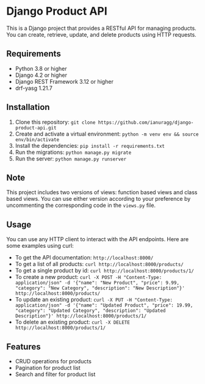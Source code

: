 # Django Product API

This is a Django project that provides a RESTful API for managing products. You can create, retrieve, update, and delete products using HTTP requests. 

## Requirements

- Python 3.8 or higher
- Django 4.2 or higher
- Django REST Framework 3.12 or higher
- drf-yasg 1.21.7

## Installation

1. Clone this repository: `git clone https://github.com/ianuragg/django-product-api.git`
2. Create and activate a virtual environment: `python -m venv env && source env/bin/activate`
3. Install the dependencies: `pip install -r requirements.txt`
4. Run the migrations: `python manage.py migrate`
5. Run the server: `python manage.py runserver`

## Note

This project includes two versions of views: function based views and class based views. You can use either version according to your preference by uncommenting the corresponding code in the `views.py` file.


## Usage

You can use any HTTP client to interact with the API endpoints. Here are some examples using curl:

- To get the API documentation: `http://localhost:8000/`
- To get a list of all products: `curl http://localhost:8000/products/`
- To get a single product by id: `curl http://localhost:8000/products/1/`
- To create a new product: `curl -X POST -H "Content-Type: application/json" -d '{"name": "New Product", "price": 9.99, "category": "New Category", "description": "New Description"}' http://localhost:8000/products/`
- To update an existing product: `curl -X PUT -H "Content-Type: application/json" -d '{"name": "Updated Product", "price": 19.99, "category": "Updated Category", "description": "Updated Description"}' http://localhost:8000/products/1/`
- To delete an existing product: `curl -X DELETE http://localhost:8000/products/1/`

## Features

- CRUD operations for products
- Pagination for product list
- Search and filter for product list
